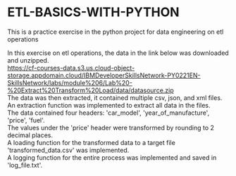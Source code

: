 # ETL-BASICS-WITH-PYTHON
This is a practice exercise in the python project for data engineering on etl operations

In this exercise on etl operations, the data in the link below was downloaded and unzipped.  
https://cf-courses-data.s3.us.cloud-object-storage.appdomain.cloud/IBMDeveloperSkillsNetwork-PY0221EN-SkillsNetwork/labs/module%206/Lab%20-%20Extract%20Transform%20Load/data/datasource.zip  
The data was then extracted, it contained multiple csv, json, and xml files.  
An extraction function was implemented to extract all data in the files.  
The data contained four headers: 'car_model', 'year_of_manufacture', 'price', 'fuel'.  
The values under the 'price' header were transformed by rounding to 2 decimal places.  
A loading function for the transformed data to a target file 'transformed_data.csv' was implemented.  
A logging function for the entire process was implemented and saved in 'log_file.txt'.  
